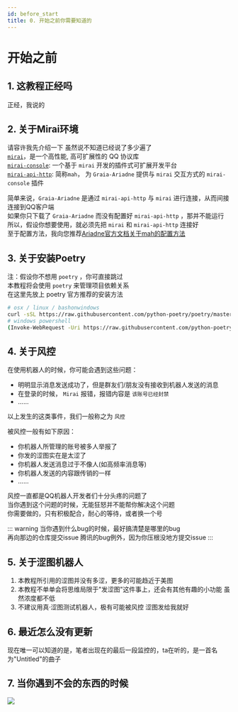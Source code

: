 ```yaml
---
id: before_start
title: 0. 开始之前你需要知道的
---
```


# 开始之前

## 1. 这教程正经吗
正经，我说的

## 2. 关于Mirai环境
请容许我先介绍一下 <Curtain>虽然说不知道已经说了多少遍了</Curtain>  
[`mirai`](https://github.com/mamoe/mirai)，是一个高性能, 高可扩展性的 QQ 协议库  
[`mirai-console`](https://github.com/mamoe/mirai-console): 一个基于 `mirai` 开发的插件式可扩展开发平台  
[`mirai-api-http`](https://github.com/project-mirai/mirai-api-http): 简称`mah`， 为 `Graia-Ariadne` 提供与 `mirai` 交互方式的 `mirai-console` 插件  
  
简单来说，`Graia-Ariadne` 是通过 `mirai-api-http` 与 `mirai` 进行连接，从而间接连接到QQ客户端  
如果你只下载了 `Graia-Ariadne` 而没有配置好 `mirai-api-http` ，那并不能运行  
所以，假设你想要使用，就必须先把 `mirai` 和 `mirai-api-http` 连接好  
至于配置方法，我向您推荐[Ariadne官方文档关于mah的配置方法](https://graia.readthedocs.io/zh_CN/latest/appendix/mah-install/)

## 3. 关于安装Poetry
注：假设你不想用 `poetry` ，你可直接跳过  
本教程将会使用 `poetry` 来管理项目依赖关系  
在这里先放上 poetry 官方推荐的安装方法
```bash
# osx / linux / bashonwindows 
curl -sSL https://raw.githubusercontent.com/python-poetry/poetry/master/get-poetry.py | python -
# windows powershell
(Invoke-WebRequest -Uri https://raw.githubusercontent.com/python-poetry/poetry/master/get-poetry.py -UseBasicParsing).Content | python -
```

## 4. 关于风控
在使用机器人的时候，你可能会遇到这些问题：
- 明明显示消息发送成功了，但是群友们/朋友没有接收到机器人发送的消息
- 在登录的时候， `Mirai` 报错，报错内容是 `该账号已经封禁`
- ......

以上发生的这类事件，我们一般称之为 `风控`  

被风控一般有如下原因：
- 你机器人所管理的账号被多人举报了
- 你发的涩图实在是太涩了
- 你机器人发送消息过于不像人(如高频率消息等)
- 你机器人发送的内容跟传销的一样
- ......

风控一直都是QQ机器人开发者们十分头疼的问题了  
当你遇到这个问题的时候，无能狂怒并不能帮你解决这个问题  
你需要做的，只有积极配合，耐心的等待，或者换一个号

::: warning
当你遇到什么bug的时候，最好搞清楚是哪里的bug  
再向那边的仓库提交issue <Curtain type="warning">腾讯的bug例外，因为你压根没地方提交issue</Curtain>
:::

## 5. 关于涩图机器人
1. 本教程所引用的涩图并没有多涩，更多的可能趋近于美图
2. 本教程不单单会将思维局限于"发涩图"这件事上，还会有其他有趣的小功能 <Curtain>虽然浓度都不低</Curtain>  
3. 不建议用真·涩图测试机器人，极有可能被风控 <Curtain>涩图发给我就好</Curtain>  

## 6. 最近怎么没有更新
现在唯一可以知道的是，笔者出现在的最后一段监控的，ta在听的，是一首名为"Untitled"的曲子

## 7. 当你遇到不会的东西的时候
![](/images/0_baidu.webp)